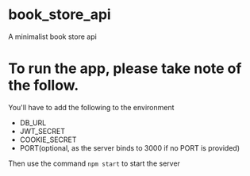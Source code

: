 # book_store_api
A minimalist book store api

# To run the app, please take note of the follow.
You'll have to add the following to the environment
* DB_URL
* JWT_SECRET
* COOKIE_SECRET
* PORT(optional, as the server binds to 3000 if no PORT is provided)

Then use the command `npm start` to start the server
